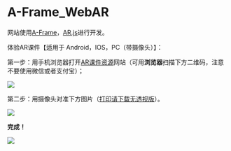 # A-Frame_WebAR

网站使用[A-Frame](https://aframe.io/)，[AR.js](https://jeromeetienne.github.io/AR.js/)进行开发。

体验AR课件【适用于 Android，IOS，PC（带摄像头）】：

第一步：用手机浏览器打开[AR课件资源](<https://wxyangjie.github.io/A-Frame_WebAR/index.html>)网站（可用**浏览器**扫描下方二维码，注意不要使用微信或者支付宝）；

![](https://raw.githubusercontent.com/wxyangjie/A-Frame_WebAR/master/images/website.png)

第二步：用摄像头对准下方图片（[打印请下载无透视版](<https://jeromeetienne.github.io/AR.js/data/images/HIRO.jpg>)）。

![](https://raw.githubusercontent.com/wxyangjie/A-Frame_WebAR/master/images/HIRO2.jpg)

**完成！**

![](https://raw.githubusercontent.com/wxyangjie/A-Frame_WebAR/master/images/test.jpg)
